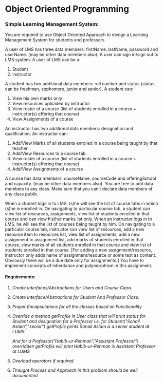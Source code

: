 # Object Oriented Programming

### Simple Learning Management System:

You are required to use Object Oriented Approach to design a Learning
Management System for students and professors.

A user of LMS has three data members: firstName, lastName, password and userName. (may be other
data members also). A user can sign in/sign out to LMS system.
A user of LMS can be a

1. Student
2. Instructor

A student has two additional data members: roll number and status (status can be freshman,
sophomore, junior and senior). A student can:

1.  View his own marks only
2.  View resources uploaded by instructor
3.  View roster of a course (list of students enrolled in a course + instructor(s) offering that course)
4.  View Assignments of a course

An instructor has two additional data members: designation and qualification. An instructor can:

1. Add/View Marks of all students enrolled in a course being taught by that teacher
2. Add/View Resources to a course tab
3. View roster of a course (list of students enrolled in a course + instructor(s) offering that course)
4. Add/View Assignments of a course

A course has data members: courseName, courseCode and offeringSchool and capacity. (may be other
data members also).
You are free to add data members to any class. Make sure that you can’t declare data members of any
class public.

When a student logs in to LMS, (s)he will see the list of course tabs in which (s)he is enrolled in. On
navigating to particular course tab, a student can view list of resources, assignments, view list of
students enrolled in that course and can view his/her marks list only.
When an instructor logs in to LMS, he will see the list of courses being taught by him. On navigating to a
particular course tab, instructor can view list of resources, add a new resource item to resources list,
view list of assignments, add a new assignment to assignment list, add marks of students enrolled in that
course, view marks of all students enrolled in that course and view list of students enrolled in that
course. [For adding a new assignment/resource, instructor only adds name of assignment/resource or
some text as content. Obviously there will be a due date only for assignments.]
You have to implement concepts of inheritance and polymorphism in this assignment.

#### Requirements:

1. _Create Interfaces/Abstractions for Users and Course Class_.
2. _Create Interface/Abstractions for Student And Professor Class_.
3. _Proper Encapsulations for all the classes based on Functionality_
4. _Override a method getProfile in User class that will print status for Student_
   _and designation for a Professor_
   _i.e. for Student("Sohail Aslam","senior") getProfile_
   _prints Sohail Aslam is a senior student at LUMS_

   _And for a Professor("Habib-ur-Rehman","Assistant Professor") overridden_
   _getProfile will print Habib-ur-Rehman is Assistant Professor at LUMS_

5. _Overload operators if required._
6. _Thought Process and Approach in this problem should be well documented_
